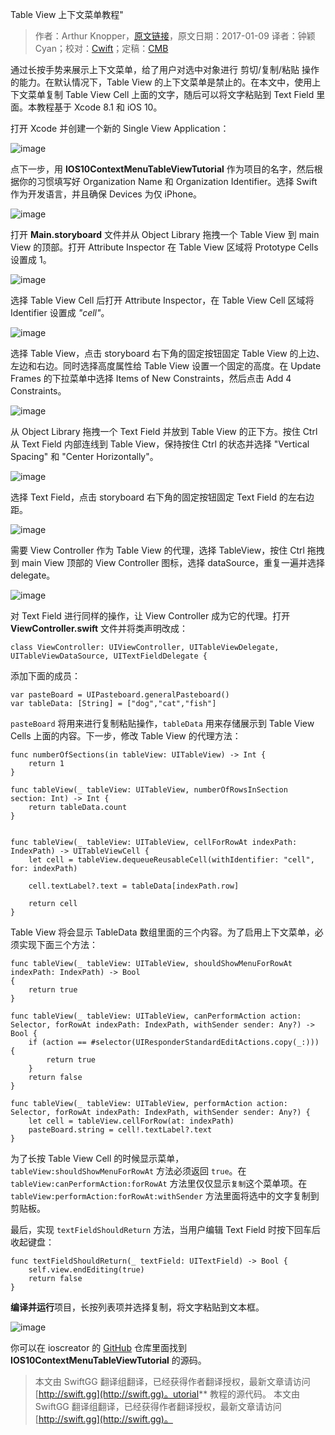 Table View 上下文菜单教程"

> 作者：Arthur Knopper，[原文链接](https://www.ioscreator.com/tutorials/use-context-menu-with-table-view-tutorial-ios10)，原文日期：2017-01-09
> 译者：钟颖Cyan；校对：[Cwift](http://weibo.com/277195544)；定稿：[CMB](https://github.com/chenmingbiao)
  









通过长按手势来展示上下文菜单，给了用户对选中对象进行 剪切/复制/粘贴 操作的能力。在默认情况下，Table View 的上下文菜单是禁止的。在本文中，使用上下文菜单复制 Table View Cell 上面的文字，随后可以将文字粘贴到 Text Field 里面。本教程基于 Xcode 8.1 和 iOS 10。



打开 Xcode 并创建一个新的 Single View Application：

![image](https://static1.squarespace.com/static/52428a0ae4b0c4a5c2a2cede/t/58728420414fb539f16738e6/1483899951269/?format=1500w)

点下一步，用 **IOS10ContextMenuTableViewTutorial** 作为项目的名字，然后根据你的习惯填写好 Organization Name 和 Organization Identifier。选择 Swift 作为开发语言，并且确保 Devices 为仅 iPhone。

![image](https://static1.squarespace.com/static/52428a0ae4b0c4a5c2a2cede/t/587284518419c2902d0b4038/1483899997903/?format=1500w)

打开 **Main.storyboard** 文件并从 Object Library 拖拽一个 Table View 到 main View 的顶部。打开 Attribute Inspector 在 Table View 区域将 Prototype Cells 设置成 1。

![image](https://static1.squarespace.com/static/52428a0ae4b0c4a5c2a2cede/t/58728478414fb539f1673cc0/1483900034219/?format=500w)

选择 Table View Cell 后打开 Attribute Inspector，在 Table View Cell 区域将 Identifier 设置成 *"cell"*。

![image](https://static1.squarespace.com/static/52428a0ae4b0c4a5c2a2cede/t/58728493bf629afa514967a5/1483900060894/?format=750w)

选择 Table View，点击 storyboard 右下角的固定按钮固定 Table View 的上边、左边和右边。同时选择高度属性给 Table View 设置一个固定的高度。在 Update Frames 的下拉菜单中选择 Items of New Constraints，然后点击 Add 4 Constraints。

![image](https://static1.squarespace.com/static/52428a0ae4b0c4a5c2a2cede/t/587284b5725e2549f7b0a58c/1483900094417/?format=750w)

从 Object Library 拖拽一个 Text Field 并放到 Table View 的正下方。按住 Ctrl 从 Text Field 内部连线到 Table View，保持按住 Ctrl 的状态并选择 "Vertical Spacing" 和 "Center Horizontally"。

![image](https://static1.squarespace.com/static/52428a0ae4b0c4a5c2a2cede/t/587285ead1758edd735361d8/1483900403738/Autolayout-Pinleftandright.png?format=500w)

选择 Text Field，点击 storyboard 右下角的固定按钮固定 Text Field 的左右边距。

![image](https://static1.squarespace.com/static/52428a0ae4b0c4a5c2a2cede/t/587286031e5b6c9fdaadb7b3/1483900432899/?format=750w)

需要 View Controller 作为 Table View 的代理，选择 TableView，按住 Ctrl 拖拽到 main View 顶部的 View Controller 图标，选择 dataSource，重复一遍并选择 delegate。

![image](https://static1.squarespace.com/static/52428a0ae4b0c4a5c2a2cede/t/58728664bebafb08e6a84d26/1483900526787/?format=300w)

对 Text Field 进行同样的操作，让 View Controller 成为它的代理。打开 **ViewController.swift** 文件并将类声明改成：

    
    class ViewController: UIViewController, UITableViewDelegate, UITableViewDataSource, UITextFieldDelegate {

添加下面的成员：

    
    var pasteBoard = UIPasteboard.generalPasteboard()
    var tableData: [String] = ["dog","cat","fish"]

`pasteBoard` 将用来进行复制粘贴操作，`tableData` 用来存储展示到 Table View Cells 上面的内容。下一步，修改 Table View 的代理方法：

    
    func numberOfSections(in tableView: UITableView) -> Int {
        return 1
    }
        
    func tableView(_ tableView: UITableView, numberOfRowsInSection section: Int) -> Int {
        return tableData.count
    }
        
        
    func tableView(_ tableView: UITableView, cellForRowAt indexPath: IndexPath) -> UITableViewCell {
        let cell = tableView.dequeueReusableCell(withIdentifier: "cell", for: indexPath)
            
        cell.textLabel?.text = tableData[indexPath.row]
            
        return cell
    }

Table View 将会显示 TableData 数组里面的三个内容。为了启用上下文菜单，必须实现下面三个方法：

    
    func tableView(_ tableView: UITableView, shouldShowMenuForRowAt indexPath: IndexPath) -> Bool
    {
        return true
    }
        
    func tableView(_ tableView: UITableView, canPerformAction action: Selector, forRowAt indexPath: IndexPath, withSender sender: Any?) -> Bool {
        if (action == #selector(UIResponderStandardEditActions.copy(_:))) {
            return true
        }
        return false
    }
        
    func tableView(_ tableView: UITableView, performAction action: Selector, forRowAt indexPath: IndexPath, withSender sender: Any?) {
        let cell = tableView.cellForRow(at: indexPath)
        pasteBoard.string = cell!.textLabel?.text
    }

为了长按 Table View Cell 的时候显示菜单，`tableView:shouldShowMenuForRowAt` 方法必须返回 `true`。在 `tableView:canPerformAction:forRowAt` 方法里仅仅显示`复制`这个菜单项。在 `tableView:performAction:forRowAt:withSender` 方法里面将选中的文字复制到剪贴板。

最后，实现 `textFieldShouldReturn` 方法，当用户编辑 Text Field 时按下回车后收起键盘：

    
    func textFieldShouldReturn(_ textField: UITextField) -> Bool {
        self.view.endEditing(true)
        return false
    }

**编译并运行**项目，长按列表项并选择复制，将文字粘贴到文本框。

![image](https://static1.squarespace.com/static/52428a0ae4b0c4a5c2a2cede/t/58728d2c1b631b6a2299ad67/1483902262012/?format=750w)

你可以在 ioscreator 的 [GitHub](https://github.com/ioscreator/ioscreator) 仓库里面找到 **IOS10ContextMenuTableViewTutorial** 的源码。
> 本文由 SwiftGG 翻译组翻译，已经获得作者翻译授权，最新文章请访问 [http://swift.gg](http://swift.gg)。utorial** 教程的源代码。
> 本文由 SwiftGG 翻译组翻译，已经获得作者翻译授权，最新文章请访问 [http://swift.gg](http://swift.gg)。